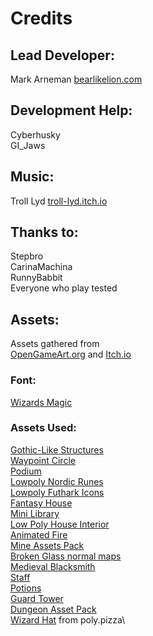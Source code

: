 # Credits

## Lead Developer:
Mark Arneman [bearlikelion.com](https://bearlikelion.com)

## Development Help:
Cyberhusky\
GI_Jaws

## Music:
Troll Lyd [troll-lyd.itch.io](https://troll-lyd.itch.io/)

## Thanks to:
Stepbro\
CarinaMachina\
RunnyBabbit\
Everyone who play tested

## Assets:
Assets gathered from \
[OpenGameArt.org](https://opengameart.org/) and [Itch.io](https://itch.io/)

### Font:
[Wizards Magic](https://www.dafont.com/wizards-magic.font)

### Assets Used:
[Gothic-Like Structures](https://loafbrr.itch.io/gothic-like-structures)\
[Waypoint Circle](https://opengameart.org/content/way-point-circle)\
[Podium](https://opengameart.org/content/podium)\
[Lowpoly Nordic Runes](https://opengameart.org/content/lowpoly-nordic-runes-icons)\
[Lowpoly Futhark Icons](https://opengameart.org/content/lowpoly-futhark-icons)\
[Fantasy House](https://comic-and-sons.itch.io/low-poly-fantasy-house)\
[Mini Library](https://opengameart.org/content/mini-library)\
[Low Poly House Interior](https://opengameart.org/content/low-poly-house-interior)\
[Animated Fire](https://opengameart.org/content/animated-fires)\
[Mine Assets Pack](https://opengameart.org/content/free-mine-assets-pack)\
[Broken Glass normal maps](https://opengameart.org/content/broken-glass-batch-of-7-seamless-textures-with-normalmaps)\
[Medieval Blacksmith](https://opengameart.org/content/medieval-blacksmith-interior)\
[Staff](https://opengameart.org/content/staff-1)\
[Potions](https://opengameart.org/content/potions)\
[Guard Tower](https://opengameart.org/content/guard-tower)\
[Dungeon Asset Pack](https://arill-studio.itch.io/dungeon-asset-pack)\
[Wizard Hat](https://poly.pizza/m/7VVumyY7L_u) from poly.pizza\
